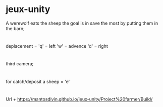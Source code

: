 # jeux-unity

A werewolf eats the sheep the goal is in save the most by putting them in the barn; 
# 
deplacement = 
 'q' = left
 'w' = advence  'd' = right
# 
third camera;
# 
for catch/deposit a sheep = 'e'
#
Url + https://mantosdivin.github.io/jeux-unity/Project%20farmer/Build/

